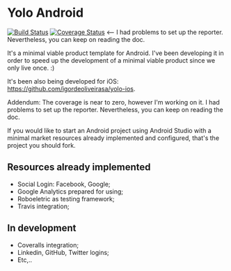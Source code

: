Yolo Android
====================
[![Build Status](https://travis-ci.org/igordeoliveirasa/yolo-android.svg?branch=master)](https://travis-ci.org/igordeoliveirasa/yolo-android)
[![Coverage Status](https://img.shields.io/coveralls/igordeoliveirasa/yolo-android.svg)](https://coveralls.io/r/igordeoliveirasa/yolo-android?branch=master) <-- I had problems to set up the reporter. Nevertheless, you can keep on reading the doc.

It's a minimal viable product template for Android. I've been developing it in order to speed up the development of a minimal viable product since we only live once. :)

It's been also being developed for iOS: https://github.com/igordeoliveirasa/yolo-ios.

Addendum: The coverage is near to zero, however I'm working on it. I had problems to set up the reporter. Nevertheless, you can keep on reading the doc.

If you would like to start an Android project using Android Studio with a minimal market resources already implemented and configured, that's the project you should fork.

Resources already implemented
--------------------
- Social Login: Facebook, Google;
- Google Analytics prepared for using;
- Roboeletric as testing framework;
- Travis integration;

In development
--------------------
- Coveralls integration;
- Linkedin, GitHub, Twitter logins;
- Etc,..
